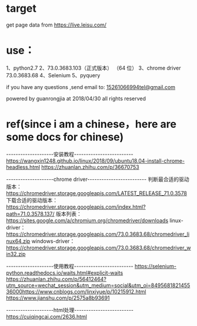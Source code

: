 # target
get page data from https://live.leisu.com/

# use：
1、python2.7
2、73.0.3683.103（正式版本） （64 位）
3、chrome driver 73.0.3683.68
4、Selenium
5、pyquery

if you have any questions ,send email to:
15261066994tel@gmail.com

powered by guanrongjia at 2018/04/30
all rights reserved



# ref(since i am a chinese，here are some docs for chinese)

--------------------安装教程-------------------------
https://wangxin1248.github.io/linux/2018/09/ubuntu18.04-install-chrome-headless.html
https://zhuanlan.zhihu.com/p/36670753


--------------------chrome driver-------------------------
判断最合适的驱动版本：https://chromedriver.storage.googleapis.com/LATEST_RELEASE_71.0.3578
下载合适的驱动版本：https://chromedriver.storage.googleapis.com/index.html?path=71.0.3578.137/
版本列表： https://sites.google.com/a/chromium.org/chromedriver/downloads
linux-driver：  https://chromedriver.storage.googleapis.com/73.0.3683.68/chromedriver_linux64.zip
windows-driver： https://chromedriver.storage.googleapis.com/73.0.3683.68/chromedriver_win32.zip


--------------------使用教程-------------------------
https://selenium-python.readthedocs.io/waits.html#explicit-waits
https://zhuanlan.zhihu.com/p/56412464?utm_source=wechat_session&utm_medium=social&utm_oi=849568182145536000https://www.cnblogs.com/linxiyue/p/10215912.html
https://www.jianshu.com/p/2575a8b93691


--------------------html处理-------------------------
https://cuiqingcai.com/2636.html